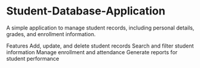 # Student-Database-Application
A simple application to manage student records, including personal details, grades, and enrollment information.

Features
Add, update, and delete student records
Search and filter student information
Manage enrollment and attendance
Generate reports for student performance
